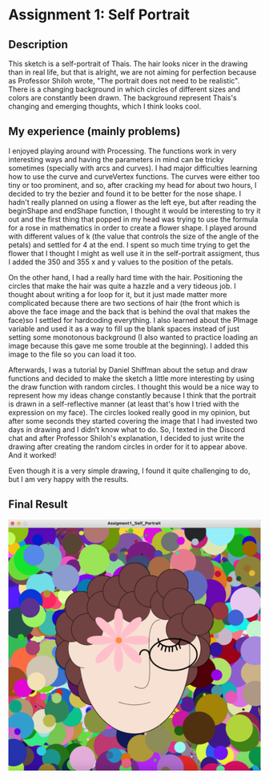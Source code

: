 # Assignment 1: Self Portrait 

## Description

This sketch is a self-portrait of Thais. The hair looks nicer in the drawing than in real life, but that is alright, we are not aiming for perfection because as Professor Shiloh wrote, "The portrait does not need to be realistic". There is a changing background in which circles of different sizes and colors are constantly been drawn. The background represent Thais's changing and emerging thoughts, which I think looks cool.

## My experience (mainly problems)
I enjoyed playing around with Processing. The functions work in very interesting ways and having the parameters in mind can be tricky sometimes (specially with arcs and curves). I had major difficulties learning how to use the curve and curveVertex functions. The curves were either too tiny or too prominent, and so, after cracking my head for about two hours, I decided to try the bezier and found it to be better for the nose shape. I hadn't really planned on using a flower as the left eye, but after reading the beginShape and endShape function, I thought it would be interesting to try it out and the first thing that popped in my head was trying to use the formula for a rose in mathematics in order to create a flower shape. I played around with different values of k (the value that controls the size of the angle of the petals) and settled for 4 at the end. I spent so much time trying to get the flower that I thought I might as well use it in the self-portrait assigment, thus I added the 350 and 355 x and y values to the position of the petals. 

On the other hand, I had a really hard time with the hair. Positioning the circles that make the hair was quite a hazzle and a very tideous job. I thought about writing a for loop for it, but it just made matter more complicated because there are two sections of hair (the front which is above the face image and the back that is behind the oval that makes the face)so I settled for hardcoding everything. I also learned about the PImage variable and used it as a way to fill up the blank spaces instead of just setting some monotonous background (I also wanted to practice loading an image because this gave me some trouble at the beginning). I added this image to the file so you can load it too.

Afterwards, I was a tutorial by Daniel Shiffman about the setup and draw functions and decided to make the sketch a little more interesting by using the draw function with random circles. I thought this would be a nice way to represent how my ideas change constantly because I think that the portrait is drawn in a self-reflective manner (at least that's how I tried with the expression on my face). The circles looked really good in my opinion, but after some seconds they started covering the image that I had invested two days in drawing and I didn’t know what to do. So, I texted in the Discord chat and after Professor Shiloh's explanation, I decided to just write the drawing after creating the random circles in order for it to appear above. And it worked! 

Even though it is a very simple drawing, I found it quite challenging to do, but I am very happy with the results. 

## Final Result
![alt text](ScreenShot-SelfPortait.png)
